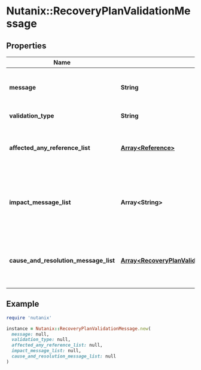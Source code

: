 # Nutanix::RecoveryPlanValidationMessage

## Properties

| Name | Type | Description | Notes |
| ---- | ---- | ----------- | ----- |
| **message** | **String** | Message describing validation error or warning. |  |
| **validation_type** | **String** | Type of validation. |  |
| **affected_any_reference_list** | [**Array&lt;Reference&gt;**](Reference.md) | List of affected entities for this validation message. | [optional] |
| **impact_message_list** | **Array&lt;String&gt;** | Impact of the validation message on the Recovery Plan actions.  | [optional] |
| **cause_and_resolution_message_list** | [**Array&lt;RecoveryPlanValidationMessageCauseAndResolutionMessageListInner&gt;**](RecoveryPlanValidationMessageCauseAndResolutionMessageListInner.md) | List of causes and resolutions for the validation warning or error.  | [optional] |

## Example

```ruby
require 'nutanix'

instance = Nutanix::RecoveryPlanValidationMessage.new(
  message: null,
  validation_type: null,
  affected_any_reference_list: null,
  impact_message_list: null,
  cause_and_resolution_message_list: null
)
```

